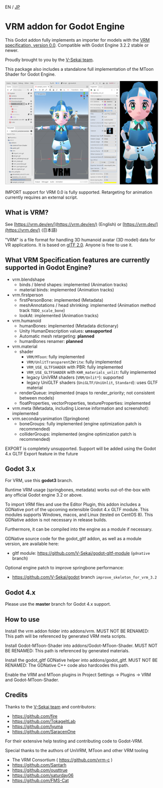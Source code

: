 EN / [JP](README.ja.md)

# VRM addon for Godot Engine

This Godot addon fully implements an importer for models with the [VRM specification, version 0.0](https://github.com/vrm-c/vrm-specification/tree/master/specification/0.0).
Compatible with Godot Engine 3.2.2 stable or newer.

Proudly brought to you by the [V-Sekai team](https://v-sekai.org/about).

This package also includes a standalone full implementation of the MToon Shader for Godot Engine.

![Example of VRM Addon used to import two example characters](vrm_samples/screenshot/vrm_sample_screenshot.png)

IMPORT support for VRM 0.0 is fully supported. Retargeting for animation currently requires an external script.

## What is VRM?

See [https://vrm.dev/en/](https://vrm.dev/en/) (English) or [https://vrm.dev/](https://vrm.dev/) (日本語)

"VRM" is a file format for handling 3D humanoid avatar (3D model) data for VR applications.
It is based on [glTF 2.0](https://www.khronos.org/gltf/). Anyone is free to use it.

## What VRM Specification features are currently supported in Godot Engine?

* vrm.blendshape
  * binds / blend shapes: implemented (Animation tracks)
  * material binds: implemented (Animation tracks)
* vrm.firstperson
  * firstPersonBone: implemented (Metadata)
  * meshAnnotations / head shrinking: implemented (Animation method track `TODO_scale_bone`)
  * lookAt: implemented (Animation tracks)
* vrm.humanoid
  * humanBones: implemented (Metadata dictionary)
  * Unity HumanDescription values: **unsupported**
  * Automatic mesh retargeting: **planned**
  * humanBones renamer: **planned**
* vrm.material
  * shader
    * `VRM/MToon`: fully implemented
    * `VRM/UnlitTransparentZWrite`: fully implemented
    * `VRM_USE_GLTFSHADER` with PBR: fully implemented
    * `VRM_USE_GLTFSHADER` with `KHR_materials_unlit`: fully implemented
    * legacy UniVRM shaders (`VRM/Unlit*`): supported
    * legacy UniGLTF shaders (`UniGLTF/UniUnlit`, `Standard`): uses GLTF material
  * renderQueue: implemented (maps to render_priority; not consistent between models)
  * floatProperties, vectorProperties, textureProperties: implemented
* vrm.meta (Metadata, including License information and screenshot): implemented
* vrm.secondaryanimation (Springbone)
  * boneGroups: fully implemented (engine optimization patch is recommended)
  * colliderGroups: implemented (engine optimization patch is recommended)

EXPORT is completely unsupported. Support will be added using the Godot 4.x GLTF Export feature in the future

## Godot 3.x

For VRM, use this **godot3** branch.

Runtime VRM usage (springbones, metadata) works out-of-the-box with any official Godot engine 3.2 or above.

To import VRM files and use the Editor Plugin, this addon includes a GDNative port of the upcoming
extensible Godot 4.x GLTF module. This modules supports Windows, macos, and Linux (tested on CentOS 8).
This GDNative addon is not necessary in release builds.

Furthermore, it can be compiled into the engine as a module if necessary.

GDNative source code for the godot_gltf addon, as well as a module version, are available here:

* gltf module: https://github.com/V-Sekai/godot-gltf-module (`gdnative` branch)

Optional engine patch to improve springbone performance:

* https://github.com/V-Sekai/godot branch `improve_skeleton_for_vrm_3.2`

## Godot 4.x

Please use the **master** branch for Godot 4.x support.

## How to use

Install the vrm addon folder into addons/vrm. MUST NOT BE RENAMED: This path will be referenced by generated VRM meta scripts.

Install Godot-MToon-Shader into addons/Godot-MToon-Shader. MUST NOT BE RENAMED: This path is referenced by generated materials.

Install the godot_gltf GDNative helper into addons/godot_gltf. MUST NOT BE RENAMED: The GDNative C++ code also hardcodes this path.

Enable the VRM and MToon plugins in Project Settings -> Plugins -> VRM and Godot-MToon-Shader.

## Credits

Thanks to the [V-Sekai team](https://v-sekai.org/about) and contributors:

- https://github.com/fire
- https://github.com/TokageItLab
- https://github.com/lyuma
- https://github.com/SaracenOne

For their extensive help testing and contributing code to Godot-VRM.

Special thanks to the authors of UniVRM, MToon and other VRM tooling

- The VRM Consortium ( https://github.com/vrm-c )
- https://github.com/Santarh
- https://github.com/ousttrue
- https://github.com/saturday06
- https://github.com/FMS-Cat
